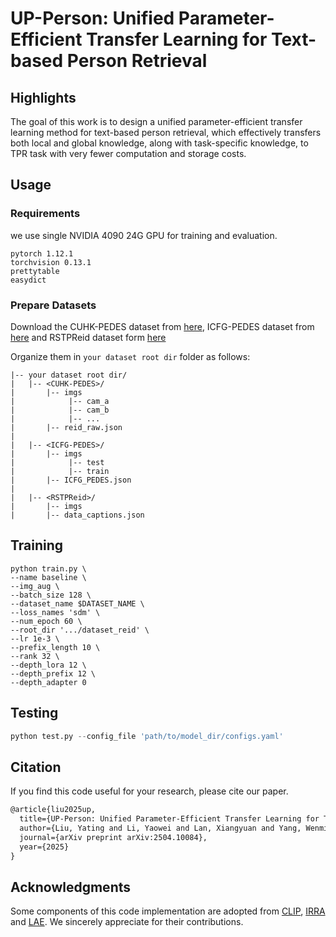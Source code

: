 # UP-Person: Unified Parameter-Efficient Transfer Learning for Text-based Person Retrieval


## Highlights

The goal of this work is to design a unified parameter-efficient transfer learning method for text-based person retrieval,  which effectively transfers both local and global knowledge, along with task-specific knowledge, to TPR task with very fewer computation and storage costs.
## Usage
### Requirements
we use single NVIDIA 4090 24G GPU for training and evaluation. 
```
pytorch 1.12.1
torchvision 0.13.1
prettytable
easydict
```

### Prepare Datasets
Download the CUHK-PEDES dataset from [here](https://github.com/ShuangLI59/Person-Search-with-Natural-Language-Description), ICFG-PEDES dataset from [here](https://github.com/zifyloo/SSAN) and RSTPReid dataset form [here](https://github.com/NjtechCVLab/RSTPReid-Dataset)

Organize them in `your dataset root dir` folder as follows:
```
|-- your dataset root dir/
|   |-- <CUHK-PEDES>/
|       |-- imgs
|            |-- cam_a
|            |-- cam_b
|            |-- ...
|       |-- reid_raw.json
|
|   |-- <ICFG-PEDES>/
|       |-- imgs
|            |-- test
|            |-- train 
|       |-- ICFG_PEDES.json
|
|   |-- <RSTPReid>/
|       |-- imgs
|       |-- data_captions.json
```


## Training

```
python train.py \
--name baseline \
--img_aug \
--batch_size 128 \
--dataset_name $DATASET_NAME \
--loss_names 'sdm' \
--num_epoch 60 \
--root_dir '.../dataset_reid' \
--lr 1e-3 \
--prefix_length 10 \
--rank 32 \
--depth_lora 12 \
--depth_prefix 12 \
--depth_adapter 0 
```

## Testing

```python
python test.py --config_file 'path/to/model_dir/configs.yaml'
```

## Citation
If you find this code useful for your research, please cite our paper.

```tex
@article{liu2025up,
  title={UP-Person: Unified Parameter-Efficient Transfer Learning for Text-based Person Retrieval},
  author={Liu, Yating and Li, Yaowei and Lan, Xiangyuan and Yang, Wenming and Liu, Zimo and Liao, Qingmin},
  journal={arXiv preprint arXiv:2504.10084},
  year={2025}
}
```

## Acknowledgments
Some components of this code implementation are adopted from [CLIP](https://github.com/openai/CLIP), [IRRA](https://github.com/anosorae/IRRA) and [LAE](https://github.com/gqk/LAE). We sincerely appreciate for their contributions.

